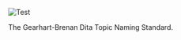 ![Test](https://github.com/philiprbrenan/DitaGBStandard/workflows/Test/badge.svg)

The Gearhart-Brenan Dita Topic Naming Standard.